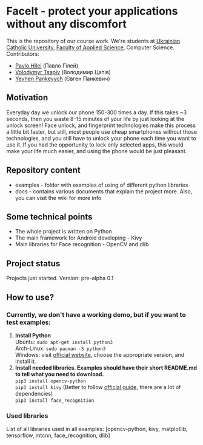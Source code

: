 # FaceIt - protect your applications without any discomfort
This is the repository of our course work. We're students at [Ukrainian Catholic University](https://ucu.edu.ua/), 
[Faculty of Applied Science](https://apps.ucu.edu.ua/en/), Computer Science. Contributors: 
- [Pavlo Hilei](https://github.com/Pavlik1400) (Павло Гілей)
- [Volodymyr Tsapiv](https://github.com/Tsapiv) (Володимир Цапів)
- [Yevhen Pankevych](https://github.com/yewhenp) (Євген Панкевич)

## Motivation
Everyday day we unlock our phone 150-300 times a day. If this takes ~3 seconds, then you waste 8-15 minutes of your life by just looking at the unlock screen! Face unlock, and fingerprint technologies make this process a little bit faster, but still, most people use cheap smartphones without those technologies, and you still have to unlock your phone each time you want to use it. If you had the opportunity to lock only selected apps, this would make your life much easier, and using the phone would be just pleasant.

## Repository content
- examples - folder with examples of using of different python libraries
- docs - contains various documents that explain the project more. Also, you can visit the wiki for more info

## Some technical points
- The whole project is written on Python
- The main framework for Android developing - Kivy
- Main libraries for Face recognition - OpenCV and dlib

## Project status
Projects just started. Version: pre-alpha 0.1

## How to use?
### Currently, we don't have a working demo, but if you want to test examples:
1) **Install Python**<br/>
  Ubuntu: `sudo apt-get install python3`<br/>
  Arch-Linux: `sudo pacman -S python3`<br/>
  Windows: visit [official website](https://www.python.org/downloads/), choose the appropriate version, and install it.
2) **Install needed libraries. Examples should have their short README.md to tell what you need to download.**<br/>
  `pip3 install opencv-python`<br/>
  `pip3 install kivy` (Better to follow [official guide](https://kivy.org/doc/stable/installation/installation-linux.html), there are a lot of dependencies)<br/>
  `pip3 install face_recognition`

### Used libraries
List of all libraries used in all examples: \[opencv-python, kivy, matplotlib, tensorflow, mtcnn, face_recognition, dlib\]
